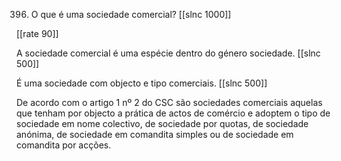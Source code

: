 396. O que  é uma  sociedade  comercial?
[[slnc 1000]]

[[rate 90]]

A  sociedade  comercial  é  uma  espécie  dentro  do  género  sociedade.
[[slnc 500]]

É  uma  sociedade  com objecto  e  tipo  comerciais.
[[slnc 500]]

De  acordo  com  o  artigo  1  nº  2  do  CSC  são  sociedades comerciais  aquelas  que  tenham  por objecto a prática de actos de comércio e adoptem o tipo  de  sociedade  em  nome  colectivo,  de  sociedade  por  quotas,  de  sociedade anónima,  de  sociedade  em  comandita  simples  ou  de  sociedade  em  comandita  por acções.
